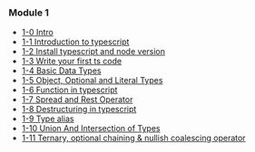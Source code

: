### Module 1

- [1-0 Intro]()
- [1-1 Introduction to typescript]()
- [1-2 Install typescript and node version]()
- [1-3 Write your first ts code]()
- [1-4 Basic Data Types]()
- [1-5 Object, Optional and Literal Types]()
- [1-6 Function in typescript]()
- [1-7 Spread and Rest Operator]()
- [1-8 Destructuring in typescript]()
- [1-9 Type alias]()
- [1-10 Union And Intersection of Types]()
- [1-11 Ternary, optional chaining & nullish coalescing operator]()
